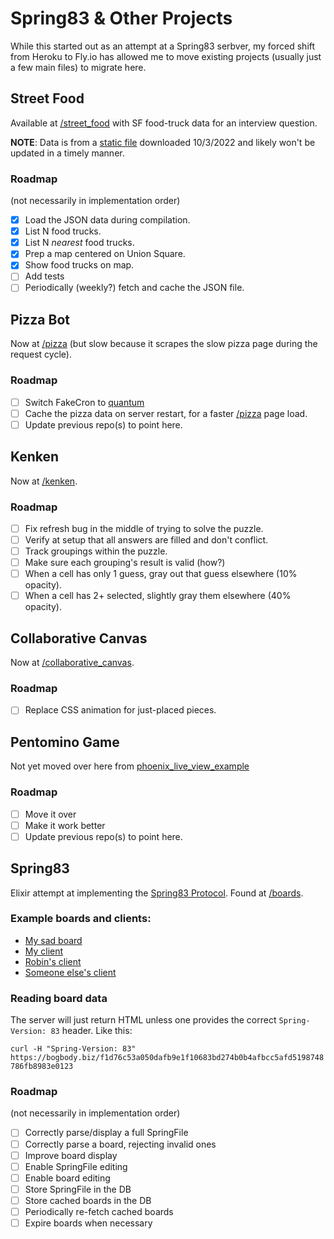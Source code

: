 # Spring83 & Other Projects

While this started out as an attempt at a Spring83 serbver,
my forced shift from Heroku to Fly.io has allowed me to move
existing projects (usually just a few main files) to migrate here.

## Street Food
Available at [/street_food](https://spring-83.fly.dev/street_food)
with SF food-truck data for an interview question.

**NOTE**: Data is from a [static file](https://data.sfgov.org/resource/rqzj-sfat.json)
downloaded 10/3/2022 and likely won't be updated in a timely manner.

### Roadmap
(not necessarily in implementation order)
- [x] Load the JSON data during compilation.
- [x] List N food trucks.
- [x] List N _nearest_ food trucks.
- [x] Prep a map centered on Union Square.
- [x] Show food trucks on map.
- [ ] Add tests
- [ ] Periodically (weekly?) fetch and cache the JSON file.

## Pizza Bot
Now at [/pizza](https://spring-83.fly.dev/pizza) (but slow 
because it scrapes the slow pizza page during the request cycle).

### Roadmap
- [ ] Switch FakeCron to [quantum](https://hexdocs.pm/quantum/readme.html)
- [ ] Cache the pizza data on server restart,
  for a faster [/pizza](https://spring-83.fly.dev/pizza) page load.
- [ ] Update previous repo(s) to point here.

## Kenken
Now at [/kenken](https://spring-83.fly.dev/kenken).

### Roadmap
- [ ] Fix refresh bug in the middle of trying to solve the puzzle.
- [ ] Verify at setup that all answers are filled and don't conflict.
- [ ] Track groupings within the puzzle.
- [ ] Make sure each grouping's result is valid (how?)
- [ ] When a cell has only 1 guess, gray out that guess elsewhere (10% opacity).
- [ ] When a cell has 2+ selected, slightly gray them elsewhere (40% opacity).

## Collaborative Canvas
Now at [/collaborative_canvas](https://spring-83.fly.dev/collaborative_canvas).

### Roadmap
- [ ] Replace CSS animation for just-placed pieces.

## Pentomino Game
Not yet moved over here from [phoenix_live_view_example](https://github.com/johnb/phoenix_live_view_example)

### Roadmap
- [ ] Move it over
- [ ] Make it work better
- [ ] Update previous repo(s) to point here.

## Spring83
Elixir attempt at implementing the 
[Spring83 Protocol](https://github.com/robinsloan/spring-83).
Found at [/boards](https://spring-83.fly.dev/boards).

### Example boards and clients:
* [My sad board](https://bogbody.biz/f1d76c53a050dafb9e1f10683bd274b0b4afbcc5afd5198748786fb8983e0123)
* [My client](https://spring-83.fly.dev/boards)
* [Robin's client](https://followersentinel.com/)
* [Someone else's client](https://spring83.kindrobot.ca/)

### Reading board data
The server will just return HTML unless one provides
the correct `Spring-Version: 83` header. Like this:

`curl -H "Spring-Version: 83" https://bogbody.biz/f1d76c53a050dafb9e1f10683bd274b0b4afbcc5afd5198748786fb8983e0123`

### Roadmap
(not necessarily in implementation order)
- [ ] Correctly parse/display a full SpringFile
- [ ] Correctly parse a board, rejecting invalid ones
- [ ] Improve board display
- [ ] Enable SpringFile editing
- [ ] Enable board editing
- [ ] Store SpringFile in the DB
- [ ] Store cached boards in the DB
- [ ] Periodically re-fetch cached boards
- [ ] Expire boards when necessary
